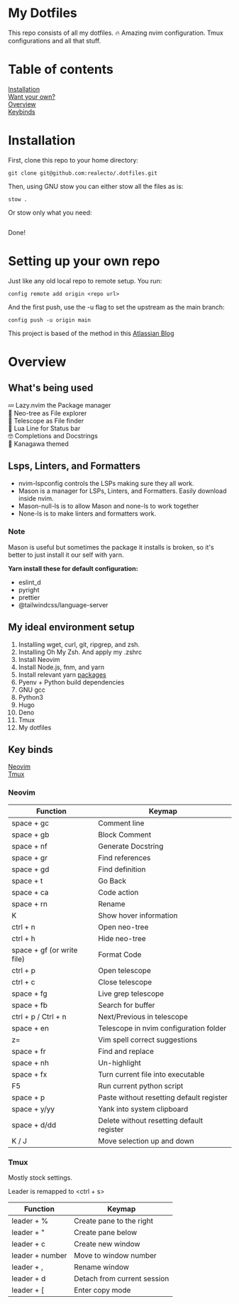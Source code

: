 # My Dotfiles

This repo consists of all my dotfiles. 🔥 Amazing nvim configuration. Tmux configurations and all that stuff.

# Table of contents

[Installation](#installation)\
[Want your own?](#setting-up-your-own-repo)\
[Overview](#overview)\
[Keybinds](#key-binds)

# Installation

First, clone this repo to your home directory:

```
git clone git@github.com:realecto/.dotfiles.git
```
Then, using GNU stow you can either stow all the files as is:
```
stow .
```
Or stow only what you need:
```

```
Done!

# Setting up your own repo

Just like any old local repo to remote setup. You run:

```
config remote add origin <repo url>
```

And the first push, use the -u flag to set the upstream as the main branch:

```
config push -u origin main
```

This project is based of the method in this [Atlassian Blog](https://www.atlassian.com/git/tutorials/dotfiles)

# Overview

## What's being used

💤 Lazy.nvim the Package manager\
📁 Neo-tree as File explorer\
🔭 Telescope as File finder\
🔔 Lua Line for Status bar\
🤓 Completions and Docstrings\
🌊 Kanagawa themed

## Lsps, Linters, and Formatters

- nvim-lspconfig controls the LSPs making sure they all work.
- Mason is a manager for LSPs, Linters, and Formatters. Easily download inside nvim.
- Mason-null-ls is to allow Mason and none-ls to work together
- None-ls is to make linters and formatters work.

### Note

Mason is useful but sometimes the package it installs is broken, so it's better to just install it our self with yarn.

**Yarn install these for default configuration:**

- eslint_d
- pyright
- prettier
- @tailwindcss/language-server

## My ideal environment setup

1. Installing wget, curl, git, ripgrep, and zsh.
2. Installing Oh My Zsh. And apply my .zshrc
3. Install Neovim
4. Install Node.js, fnm, and yarn
5. Install relevant yarn [packages](#note)
6. Pyenv + Python build dependencies
7. GNU gcc
8. Python3
9. Hugo
10. Deno
11. Tmux
12. My dotfiles

## Key binds

[Neovim](#nvim)\
[Tmux](#tmux)

### Neovim

| Function                   | Keymap                                    |
| -------------------------- | ----------------------------------------- |
| space + gc                 | Comment line                              |
| space + gb                 | Block Comment                             |
| space + nf                 | Generate Docstring                        |
| space + gr                 | Find references                           |
| space + gd                 | Find definition                           |
| space + t                  | Go Back                                   |
| space + ca                 | Code action                               |
| space + rn                 | Rename                                    |
| K                          | Show hover information                    |
| ctrl + n                   | Open neo-tree                             |
| ctrl + h                   | Hide neo-tree                             |
| space + gf (or write file) | Format Code                               |
| ctrl + p                   | Open telescope                            |
| ctrl + c                   | Close telescope                           |
| space + fg                 | Live grep telescope                       |
| space + fb                 | Search for buffer                         |
| ctrl + p / Ctrl + n        | Next/Previous in telescope                |
| space + en                 | Telescope in nvim configuration folder    |
| z=                         | Vim spell correct suggestions             |
| space + fr                 | Find and replace                          |
| space + nh                 | Un-highlight                              |
| space + fx                 | Turn current file into executable         |
| F5                         | Run current python script                 |
| space + p                  | Paste without resetting default register  |
| space + y/yy               | Yank into system clipboard                |
| space + d/dd               | Delete without resetting default register |
| K / J                      | Move selection up and down                |

### Tmux

Mostly stock settings.

Leader is remapped to <ctrl + s>

| Function        | Keymap                      |
| --------------- | --------------------------- |
| leader + %      | Create pane to the right    |
| leader + "      | Create pane below           |
| leader + c      | Create new window           |
| leader + number | Move to window number       |
| leader + ,      | Rename window               |
| leader + d      | Detach from current session |
| leader + [      | Enter copy mode             |
